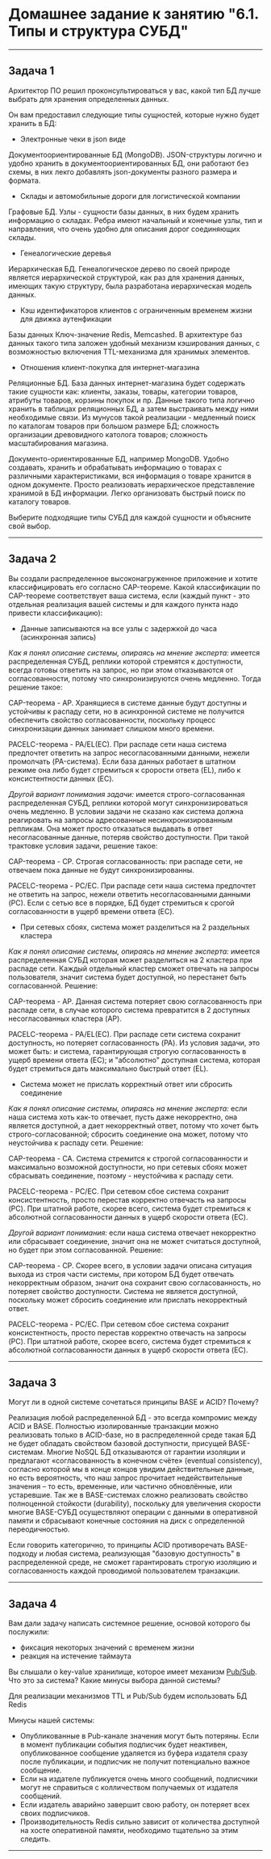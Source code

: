 # Домашнее задание к занятию "6.1. Типы и структура СУБД"

---
## Задача 1

Архитектор ПО решил проконсультироваться у вас, какой тип БД 
лучше выбрать для хранения определенных данных.

Он вам предоставил следующие типы сущностей, которые нужно будет хранить в БД:

- Электронные чеки в json виде

Документоориентированные БД (MongoDB). JSON-структуры логично и удобно хранить в документоориентированных БД, они работают без схемы, в них лекго добавлять json-документы разного размера и формата.

- Склады и автомобильные дороги для логистической компании

Графовые БД. Узлы - сущности базы данных, в них будем хранить информацию о складах. Ребра имеют начальный и конечные узлы, тип и направления, что очень удобно для описания дорог соединяющих склады.

- Генеалогические деревья

Иерархическая БД. Генеалогическое дерево по своей природе является иерархической структурой, как раз для хранения данных, имеющих такую структуру, была разработана иерархическая модель данных.

- Кэш идентификаторов клиентов с ограниченным временем жизни для движка аутенфикации

Базы данных Ключ-значение Redis, Memcashed. В архитектуре баз данных такого типа заложен удобный механизм кэширования данных, с возможностью включения TTL-механизма для хранимых элементов. 

- Отношения клиент-покупка для интернет-магазина

Реляционные БД. База данных интернет-магазина будет содержать такие сущности как: клиенты, заказы, товары, категории товаров, атрибуты товаров, корзины покупок и пр. Данные такого типа логично хранить в таблицах реляционных БД, а затем выстраивать между ними необходимые связи. Из мунусов такой реализации - медленный поиск по каталогам товаров при большом размере БД; сложность организации древовидного католога товаров; сложность масштабирования магазина.

Документо-ориентированные БД, например MongoDB. Удобно создавать, хранить и обрабатывать информацию о товарах с различными характеристиками, вся информация о товаре хранится в одном документе. Просто реализовать иерархическое представление хранимой в БД информации. Легко организовать быстрый поиск по каталогу товаров. 

Выберите подходящие типы СУБД для каждой сущности и объясните свой выбор.

---
## Задача 2

Вы создали распределенное высоконагруженное приложение и хотите классифицировать его согласно 
CAP-теореме. Какой классификации по CAP-теореме соответствует ваша система, если 
(каждый пункт - это отдельная реализация вашей системы и для каждого пункта надо привести классификацию):


- Данные записываются на все узлы с задержкой до часа (асинхронная запись)

*Как я понял описание системы, опираясь на мнение эксперта:* имеется распределенная СУБД, реплики которой стремятся к доступности, всегда готовы ответить на запрос, но при этом отказываются от согласованности, потому что синхронизируются очень медленно. Тогда решение такое:

CAP-теорема - AP. Хранящиеся в системе данные будут доступны и устойчивы к распаду сети, но в асинхронной системе не получится обеспечить свойство согласованности, поскольку процесс синхронизации данных занимает слишком много времени. 

PACELC-теорема - PA/EL(EC). При распаде сети наша система предпочтет ответить на запрос несогласованными данными, нежели промолчать (PA-система). Если база данных работает в штатном режиме она либо будет стремиться к срорости ответа (EL), либо к консистентности данных (EC).


*Другой вариант понимания задачи:* имеется строго-согласованная распределенная СУБД, реплики которой могут синхронизироваться очень медленно. В условии задачи не сказано как система должна реагировать на запросы адресованные несинхронизированным репликам. Она может просто отказаться выдавать в ответ несогласованные данные, потеряв свойство доступности. При такой трактовке условия задачи, решение такое:

CAP-теорема - CP. Строгая согласованность: при распаде сети, не отвечаем пока данные не будут синхронизированны.

PACELC-теорема - PC/EC. При распаде сети наша система предпочтет не ответить на запрос, нежели ответить несогласованными данными (PС). Если с сетью все в порядке, БД будет стремиться к срогой согласованности в ущерб времени ответа (EC).



- При сетевых сбоях, система может разделиться на 2 раздельных кластера

*Как я понял описание системы, опираясь на мнение эксперта:* имеется распределенная СУБД которая может разделиться на 2 кластера при распаде сети. Каждый отдельный кластер сможет отвечать на запросы пользователя, значит система будет доступной, но перестанет быть согласованной. Решение:

CAP-теорема - AP. Данная система потеряет свою согласованность при распаде сети, в случае которого система превратится в 2 доступных несогласованных кластера (AP).

PACELC-теорема - PA/EL(EC). При распаде сети система сохранит доступность, но потеряет согласованность (PA). Из условия задачи, это может быть: и система, гарантирующая строгую согласованность в ущерб времени ответа (EC); и "абсолютно" доступная система, которая будет стремиться дать максимально быстрый ответ (EL).



- Система может не прислать корректный ответ или сбросить соединение

*Как я понял описание системы, опираясь на мнение эксперта:* если наша система хоть как-то отвечает, пусть даже некорректно, она является доступной, а дает некорректный ответ, потому что хочет быть строго-согласованной; сбросить соединение она может, потому что неустойчива к распаду сети. Решение:

CAP-теорема - CA. Система стремится к строгой согласованности и максимально возможной доступности, но при сетевых сбоях может сбрасывать соединение, поэтому - неустойчива к распаду сети.

PACELC-теорема - PС/EС. При сетевом сбое система сохранит консистентность, просто перестав корректно отвечасть на запросы (PC). При штатной работе, скорее всего, система будет стремиться к абсолютной согласованности данных в ущерб скорости ответа (EC).


*Другой вариант понимания:* если наша система отвечает некорректно или сбрасывает соединение, значит она не может считаться доступной, но будет при этом согласованной. Решение:

CAP-теорема - CP. Скорее всего, в условии задачи описана ситуация выхода из строя части системы, при котором БД будет отвечать некорректным образом, значит она сохранит свою согласованность, но потеряет свойство доступности. Система не является доступной, поскольку может сбросить соединение или прислать некорректный ответ.

PACELC-теорема - PС/EС. При сетевом сбое система сохранит консистентность, просто перестав корректно отвечасть на запросы (PC). При штатной работе, скорее всего, система будет стремиться к абсолютной согласованности данных в ущерб скорости ответа (EC).

---
## Задача 3

Могут ли в одной системе сочетаться принципы BASE и ACID? Почему?

Реализация любой распределенной БД - это всегда компромис между ACID и BASE. Полностью изолированные транзакции можно реализовать только в ACID-базе, но в распределенной среде такая БД не будет обладать свойством базовой доступности, присущей BASE-системам. Многие NoSQL БД отказываются от гарантии изоляции и предлагают «согласованность в конечном счёте» (eventual consistency), согласно которой мы в конце концов увидим действительные данные, но есть вероятность, что наш запрос прочитает недействительные значения – то есть, временные, или частично обновлённые, или устаревшие. Так же в BASE-системах сложно реализовать свойство полноценной стойкости (durability), поскольку для увеличения скорости многие BASE-СУБД осуществляют операции с данными в оперативной памяти и сбрасывают конечные состояния на диск с определенной переодичностью.

Если говорить категорично, то принципы ACID противоречать BASE-подходу и любая система, реализующая "базовую доступность" в распределенной среде, не сможет гарантировать строгую изоляцию и согласованность каждой проводимой пользователем транзакции.

---
## Задача 4

Вам дали задачу написать системное решение, основой которого бы послужили:

- фиксация некоторых значений с временем жизни
- реакция на истечение таймаута

Вы слышали о key-value хранилище, которое имеет механизм [Pub/Sub](https://habr.com/ru/post/278237/). 
Что это за система? Какие минусы выбора данной системы?

Для реализации механизмов TTL и Pub/Sub будем использовать БД Redis

Минусы нашей системы:

- Опубликованные в Pub-канале значения могут быть потеряны. Если в момент публикации события подписчик будет неактивен, опубликованное сообщение удаляется из буфера издателя сразу после публикации, и подписчик не получит потенциально важное сообщение.
- Если на издателе публикуется очень много сообщений, подписчики могут не справиться с колличеством получаемых от издателя сообщений.
- Если издатель аварийно завершит свою работу, он потеряет всех своих подписчиков.
- Производительность Redis сильно зависит от количества доступной на хосте оперативной памяти, необходимо тщательно за этим следить.

---

